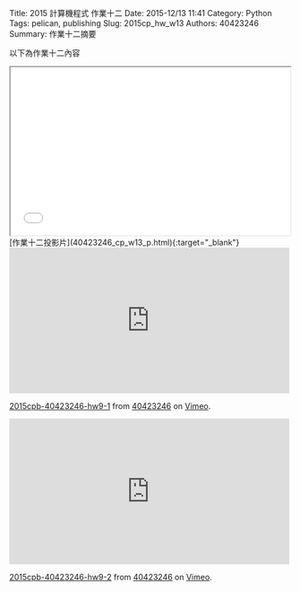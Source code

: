 Title: 2015 計算機程式 作業十二
Date: 2015-12/13 11:41
Category: Python
Tags: pelican, publishing
Slug: 2015cp_hw_w13
Authors: 40423246
Summary: 作業十二摘要

以下為作業十二內容

<iframe src="40423246_cp_w13_p.html" width="500" height="300"></iframe>
[作業十二投影片](40423246_cp_w13_p.html){:target="_blank"}
<iframe src="https://player.vimeo.com/video/148641468" width="500" height="260" frameborder="0" webkitallowfullscreen mozallowfullscreen allowfullscreen></iframe> <p><a href="https://vimeo.com/148641468">2015cpb-40423246-hw9-1</a> from <a href="https://vimeo.com/user45523667">40423246</a> on <a href="https://vimeo.com">Vimeo</a>.</p>

<iframe src="https://player.vimeo.com/video/148641467" width="500" height="260" frameborder="0" webkitallowfullscreen mozallowfullscreen allowfullscreen></iframe> <p><a href="https://vimeo.com/148641467">2015cpb-40423246-hw9-2</a> from <a href="https://vimeo.com/user45523667">40423246</a> on <a href="https://vimeo.com">Vimeo</a>.</p>